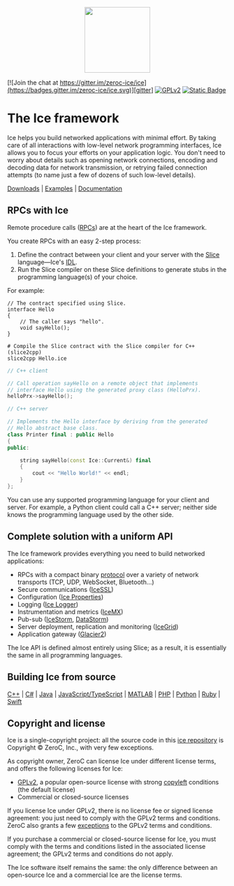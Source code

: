 <p align="center">
  <img src="https://raw.githubusercontent.com/zeroc-ice/ice/3.7/.github/assets/ice-banner.svg" height="150" width="150" />
</p>

[![Join the chat at https://gitter.im/zeroc-ice/ice](https://badges.gitter.im/zeroc-ice/ice.svg)][gitter]
[![GPLv2](https://img.shields.io/github/license/zeroc-ice/ice?color=red)][GPLv2]
[![Static Badge](https://img.shields.io/badge/license-Commercial-blue)][Commercial]

# The Ice framework

Ice helps you build networked applications with minimal effort. By taking care of all interactions with low-level
network programming interfaces, Ice allows you to focus your efforts on your application logic. You don't need to
worry about details such as opening network connections, encoding and decoding data for network transmission,
or retrying failed connection attempts (to name just a few of dozens of such low-level details).

[Downloads][downloads] | [Examples][examples] | [Documentation][docs]

## RPCs with Ice

Remote procedure calls ([RPCs][rpcs]) are at the heart of the Ice framework.

You create RPCs with an easy 2-step process:

1. Define the contract between your client and your server with the [Slice][slice] language—Ice's [IDL][idl].
2. Run the Slice compiler on these Slice definitions to generate stubs in the programming language(s) of your choice.

For example:

```slice
// The contract specified using Slice.
interface Hello
{
    // The caller says "hello".
    void sayHello();
}
```

```shell
# Compile the Slice contract with the Slice compiler for C++ (slice2cpp)
slice2cpp Hello.ice
```

```c++
// C++ client

// Call operation sayHello on a remote object that implements
// interface Hello using the generated proxy class (HelloPrx).
helloPrx->sayHello();
```

```c++
// C++ server

// Implements the Hello interface by deriving from the generated
// Hello abstract base class.
class Printer final : public Hello
{
public:

    string sayHello(const Ice::Current&) final
    {
        cout << "Hello World!" << endl;
    }
};
```

You can use any supported programming language for your client and server. For example, a Python client could call a C++
server; neither side knows the programming language used by the other side.

## Complete solution with a uniform API

The Ice framework provides everything you need to build networked applications:

- RPCs with a compact binary [protocol][protocol] over a variety of network transports (TCP, UDP, WebSocket,
Bluetooth...)
- Secure communications ([IceSSL][icessl])
- Configuration ([Ice Properties][properties])
- Logging ([Ice Logger][logger])
- Instrumentation and metrics ([IceMX][icemx])
- Pub-sub ([IceStorm][icestorm], [DataStorm][datastorm])
- Server deployment, replication and monitoring ([IceGrid][icegrid])
- Application gateway ([Glacier2][glacier2])

The Ice API is defined almost entirely using Slice; as a result, it is essentially the same in all programming
languages.

## Building Ice from source

[C++](cpp/BUILDING.md) | [C#](csharp/BUILDING.md) | [Java](java/BUILDING.md) | [JavaScript/TypeScript](js/BUILDING.md) | [MATLAB](matlab/BUILDING.md) | [PHP](php/BUILDING.md) | [Python](python/BUILDING.md) | [Ruby](ruby/BUILDING.md) | [Swift](swift/BUILDING.md)

## Copyright and license

Ice is a single-copyright project: all the source code in this [ice repository][ice-repo] is
Copyright &copy; ZeroC, Inc., with very few exceptions.

As copyright owner, ZeroC can license Ice under different license terms, and offers the following licenses for Ice:

- [GPLv2], a popular open-source license with strong [copyleft][copyleft] conditions (the default license)
- Commercial or closed-source licenses

If you license Ice under GPLv2, there is no license fee or signed license agreement: you just need to comply with the
GPLv2 terms and conditions. ZeroC also grants a few [exceptions](ICE_LICENSE) to the GPLv2 terms and conditions.

If you purchase a commercial or closed-source license for Ice, you must comply with the terms and conditions listed in
the associated license agreement; the GPLv2 terms and conditions do not apply.

The Ice software itself remains the same: the only difference between an open-source Ice and a commercial Ice are the
license terms.

[Commercial]: https://zeroc.com/ice/pricing
[copyleft]: https://en.wikipedia.org/wiki/Copyleft
[datastorm]: https://doc.zeroc.com/datastorm/latest/introduction
[docs]: https://doc.zeroc.com/ice/3.7
[downloads]: https://zeroc.com/downloads/ice
[examples]: https://github.com/zeroc-ice/ice-demos
[gitter]: https://gitter.im/zeroc-ice/ice?utm_source=badge&utm_medium=badge&utm_campaign=pr-badge&utm_content=badge
[glacier2]: https://doc.zeroc.com/ice/3.7/ice-services/glacier2
[GPLv2]: https://github.com/zeroc-ice/ice/blob/3.7/LICENSE
[ice-repo]: https://github.com/zeroc-ice/ice
[icegrid]: https://doc.zeroc.com/ice/3.7/ice-services/icegrid
[icemx]: https://doc.zeroc.com/ice/3.7/administration-and-diagnostics/administrative-facility/the-metrics-facet
[icessl]: https://doc.zeroc.com/ice/3.7/ice-plugins/icessl
[icestorm]: https://doc.zeroc.com/ice/3.7/ice-services/icestorm
[idl]: https://en.wikipedia.org/wiki/Interface_description_language
[logger]: https://doc.zeroc.com/ice/3.7/administration-and-diagnostics/logger-facility
[properties]: https://doc.zeroc.com/ice/3.7/properties-and-configuration
[protocol]: https://doc.zeroc.com/ice/3.7/ice-protocol-and-encoding
[rpcs]: https://en.wikipedia.org/wiki/Remote_procedure_call
[slice]: https://doc.zeroc.com/ice/3.7/the-slice-language
